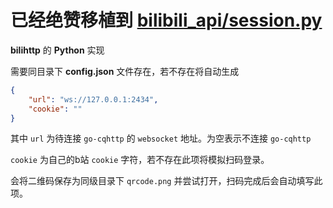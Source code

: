 # 已经绝赞移植到 [bilibili_api/session.py](https://github.com/Nemo2011/bilibili-api/blob/main/bilibili_api/session.py)

**bilihttp** 的 **Python** 实现

需要同目录下 **config.json** 文件存在，若不存在将自动生成

```json
{
    "url": "ws://127.0.0.1:2434",
    "cookie": ""
}
```
其中
```url``` 为待连接 ```go-cqhttp``` 的 ```websocket``` 地址。为空表示不连接 ```go-cqhttp```

```cookie``` 为自己的b站 ```cookie``` 字符，若不存在此项将模拟扫码登录。

会将二维码保存为同级目录下 ```qrcode.png``` 并尝试打开，扫码完成后会自动填写此项。
